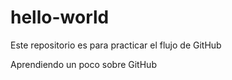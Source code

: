 # hello-world
Este repositorio es para practicar el flujo de GitHub

Aprendiendo un poco sobre GitHub
